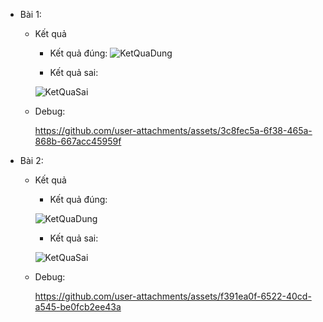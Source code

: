 + Bài 1:
    + Kết quả
        
        + Kết quả đúng:
         ![KetQuaDung](https://github.com/user-attachments/assets/2b5774ae-d2b6-42b7-aa28-866753c6f9ef)

        + Kết quả sai:
          
        ![KetQuaSai](https://github.com/user-attachments/assets/7af7de3f-823d-4aa6-95f5-182340ca5144)
    
    + Debug:
      
      https://github.com/user-attachments/assets/3c8fec5a-6f38-465a-868b-667acc45959f

+ Bài 2:
    + Kết quả
        
        + Kết quả đúng:
         
        ![KetQuaDung](https://github.com/user-attachments/assets/da8ccbae-d90b-499f-982e-a8ec9afb469c)

        + Kết quả sai:
          
        ![KetQuaSai](https://github.com/user-attachments/assets/0c8d94d7-0f40-4096-b2e7-747792f23300)

    + Debug:

      https://github.com/user-attachments/assets/f391ea0f-6522-40cd-a545-be0fcb2ee43a


